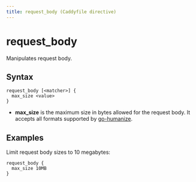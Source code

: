 ```yaml
---
title: request_body (Caddyfile directive)
---
```


# request_body

Manipulates request body.


## Syntax

```caddy-d
request_body [<matcher>] {
  max_size <value>
}
```

- **max_size** is the maximum size in bytes allowed for the request body. It accepts all formats supported by [go-humanize](https://github.com/dustin/go-humanize/blob/master/bytes.go).


## Examples

Limit request body sizes to 10 megabytes:

```caddy-d
request_body {
  max_size 10MB
}
```
